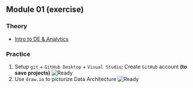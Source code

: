 ## Module 01 (exercise)

### Theory
- [Intro to DE & Analytics](https://github.com/KTurau/DataLearn/blob/main/Module01/Module01-Theory.md) 

### Practice

1. Setup `git` + `GitHub Desktop` + `Visual Studio`; Create `GitHub` account **(to save projects)** ![Ready](https://img.shields.io/badge/-ready-green)
2. Use `draw.io` to picturize Data Architecture ![Ready](https://img.shields.io/badge/-ready-green) 
